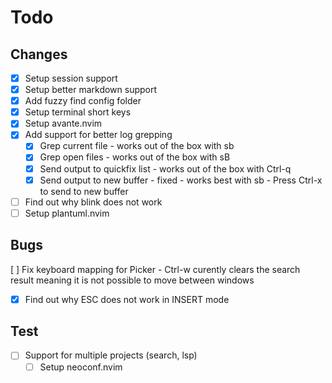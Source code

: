# Todo

## Changes

- [x] Setup session support
- [x] Setup better markdown support
- [x] Add fuzzy find config folder
- [x] Setup terminal short keys
- [x] Setup avante.nvim
- [x] Add support for better log grepping
  - [x] Grep current file - works out of the box with <leader>sb
  - [x] Grep open files - works out of the box with <leader>sB
  - [x] Send output to quickfix list - works out of the box with Ctrl-q
  - [x] Send output to new buffer - fixed - works best with <leader>sb - Press Ctrl-x to send to new buffer
- [ ] Find out why blink does not work
- [ ] Setup plantuml.nvim

## Bugs

[ ] Fix keyboard mapping for Picker - Ctrl-w curently clears the search result meaning it is not possible to move between windows

- [x] Find out why ESC does not work in INSERT mode

## Test

- [ ] Support for multiple projects (search, lsp)
  - [ ] Setup neoconf.nvim
